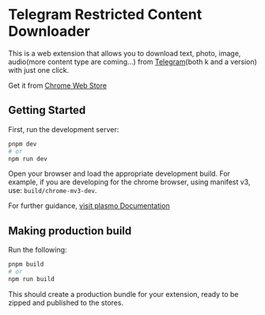 # Telegram Restricted Content Downloader

This is a web extension that allows you to download text, photo, image, audio(more content type are coming...) from [Telegram](web.telegram.org)(both k and a version) with just one click.

Get it from [Chrome Web Store](https://chromewebstore.google.com/detail/telegram-restrcted-conten/oiaaacjagllkcoookaphpkghhiopejco?hl=en-GB&authuser=0)

## Getting Started

First, run the development server:

```bash
pnpm dev
# or
npm run dev
```

Open your browser and load the appropriate development build. For example, if you are developing for the chrome browser, using manifest v3, use: `build/chrome-mv3-dev`.

For further guidance, [visit plasmo Documentation](https://docs.plasmo.com/)

## Making production build

Run the following:

```bash
pnpm build
# or
npm run build
```

This should create a production bundle for your extension, ready to be zipped and published to the stores.
